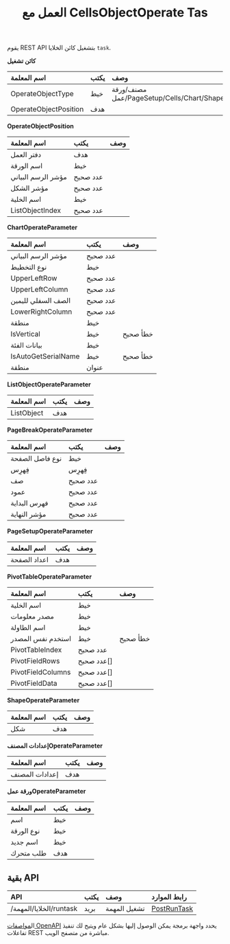 ﻿---
title: العمل مع CellsObjectOperate Tas
second_title: Aspose.Cells Cloud Documen
type: docs
url: /ar/tasks/cells-object-operate/
aliases: [/working-with-cellsobjectoperate-task/]
description: "Cells.Cloud API لـ Excel تشغيل: مهمة تشغيل كائن الخلايا"
weight: 20
---
يقوم REST API بتشغيل كائن الخلايا `task`.

**كائن تشغيل**

|اسم المعلمة|يكتب|وصف|
|:- |:- |:- |
| OperateObjectType| خيط| مصنف/ورقة عمل/PageSetup/Cells/Chart/Shape/ListObject/PivotTable/WorkbookSettings/PageBreak|
| OperateObjectPosition| هدف||

**OperateObjectPosition**

|اسم المعلمة|يكتب|وصف|
|:- |:- |:- |
| دفتر العمل| هدف||
| اسم الورقة| خيط||
| مؤشر الرسم البياني| عدد صحيح||
| مؤشر الشكل| عدد صحيح||
| اسم الخلية| خيط||
| ListObjectIndex| عدد صحيح||


**ChartOperateParameter**

|اسم المعلمة|يكتب|وصف|
|:- |:- |:- |
| مؤشر الرسم البياني| عدد صحيح||
| نوع التخطيط| خيط||
| UpperLeftRow| عدد صحيح||
| UpperLeftColumn| عدد صحيح||
| الصف السفلي لليمين| عدد صحيح||
| LowerRightColumn| عدد صحيح||
| منطقة| خيط||
| IsVertical| خيط| خطأ صحيح|
| بيانات الفئة| خيط||
| IsAutoGetSerialName| خيط| خطأ صحيح|
| منطقة| عنوان||

**ListObjectOperateParameter** 

|اسم المعلمة|يكتب|وصف|
|:- |:- |:- |
| ListObject| هدف||

**PageBreakOperateParameter**

|اسم المعلمة|يكتب|وصف|
|:- |:- |:- |
| نوع فاصل الصفحة| خيط||
| فِهرِس| فِهرِس||
| صف| عدد صحيح||
| عمود| عدد صحيح||
| فهرس البداية| عدد صحيح||
| مؤشر النهاية| عدد صحيح||


**PageSetupOperateParameter**

|اسم المعلمة|يكتب|وصف|
|:- |:- |:- |
| اعداد الصفحة| هدف||


**PivotTableOperateParameter**

|اسم المعلمة|يكتب|وصف|
|:- |:- |:- |
| اسم الخلية| خيط||
| مصدر معلومات| خيط||
| اسم الطاولة| خيط||
| استخدم نفس المصدر| خيط| خطأ صحيح|
| PivotTableIndex| عدد صحيح||
| PivotFieldRows|عدد صحيح[]||
| PivotFieldColumns|عدد صحيح[]||
|PivotFieldData|عدد صحيح[]||


**ShapeOperateParameter**


|اسم المعلمة|يكتب|وصف|
|:- |:- |:- |
| شكل| هدف||


**إعدادات المصنفOperateParameter**


|اسم المعلمة|يكتب|وصف|
|:- |:- |:- |
| إعدادات المصنف| هدف||

**ورقة عملOperateParameter**


|اسم المعلمة|يكتب|وصف|
|:- |:- |:- |
| اسم| خيط||
| نوع الورقة| خيط||
| اسم جديد| خيط||
| طلب متحرك| هدف||

## بقية API

|**API**|**يكتب**|**وصف**|**رابط الموارد**|
|:- |:- |:- |:- |
|/الخلايا/المهمة/runtask|بريد|تشغيل المهمة|[PostRunTask](https://apireference.aspose.cloud/cells/#/Task/PostRunTask)|

 ال[مواصفات OpenAPI](https://apireference.aspose.cloud/cells/#/Workbook/PostImportData) يحدد واجهة برمجة يمكن الوصول إليها بشكل عام ويتيح لك تنفيذ تفاعلات REST مباشرة من متصفح الويب.

